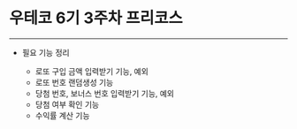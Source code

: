 # 우테코 6기 3주차 프리코스

---

- 필요 기능 정리

  - 로또 구입 금액 입력받기 기능, 예외
  - 로또 번호 랜덤생성 기능
  - 당첨 번호, 보너스 번호 입력받기 기능, 예외
  - 당첨 여부 확인 기능
  - 수익률 계산 기능
